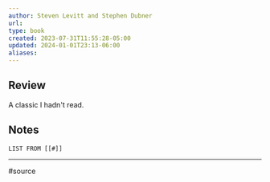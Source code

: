 ```yaml
---
author: Steven Levitt and Stephen Dubner
url: 
type: book
created: 2023-07-31T11:55:28-05:00
updated: 2024-01-01T23:13-06:00
aliases: 
---
```

## Review
A classic I hadn't read.

## Notes
```dataview
LIST FROM [[#]]
```

---
#source 